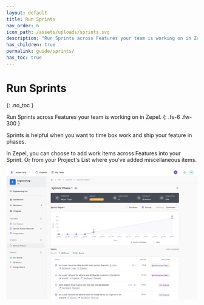 ```yaml
---
layout: default
title: Run Sprints
nav_order: 6
icon_path: /assets/uploads/sprints.svg
description: "Run Sprints across Features your team is working on in Zepel."
has_children: true
permalink: guide/sprints/
has_toc: true
---
```


# Run Sprints
{: .no_toc }

Run Sprints across Features your team is working on in Zepel.
{: .fs-6 .fw-300 }

Sprints is helpful when you want to time box work and ship your feature in phases.

In Zepel, you can choose to add work items across Features into your Sprint. Or from your Project's List where you've added miscellaneous items.

![Sprints in Zepel](/assets/uploads/zepel-sprints.png "Sprints in Zepel")